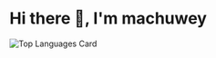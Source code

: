 # Hi there 👋, I'm machuwey
![Top Languages Card](https://github-readme-stats.vercel.app/api/top-langs/?username=machuwey&theme=radical&layout=compact)
<!--[![Machuwey's GitHub stats](https://github-readme-stats.vercel.app/api?username=machuwey&theme=radical&layout=compact)](https://github.com/machuwey/github-readme-stats)

**machuwey/machuwey** is a ✨ _special_ ✨ repository because its `README.md` (this file) appears on your GitHub profile.

Here are some ideas to get you started:

- 🔭 I’m currently working on ...
- 🌱 I’m currently learning ...
- 👯 I’m looking to collaborate on ...
- 🤔 I’m looking for help with ...
- 💬 Ask me about ...
- 📫 How to reach me: ...
- 😄 Pronouns: ...
- ⚡ Fun fact: ...
-->
